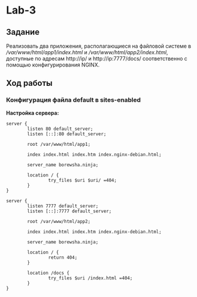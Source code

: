 # Lab-3
## Задание
Реализовать два приложения, располагающиеся на файловой системе в */var/www/html/app1/index.html* и  */var/www/html/app2/index.html*, доступные по адресам http://ip/ и http://ip:7777/docs/ соответственно с помощью конфигурирования NGINX.

## Ход работы

### Конфигурация файла default в sites-enabled
**Настройка сервера:**
```
server {
        listen 80 default_server;
        listen [::]:80 default_server;

        root /var/www/html/app1;

        index index.html index.htm index.nginx-debian.html;

        server_name borewsha.ninja;

        location / {
                try_files $uri $uri/ =404;
        }
}

server {
        listen 7777 default_server;
        listen [::]:7777 default_server;

        root /var/www/html/app2;

        index index.html index.htm index.nginx-debian.html;

        server_name borewsha.ninja;

        location / {
                return 404;
        }

        location /docs {
                try_files $uri /index.html =404;
        }
}
```
